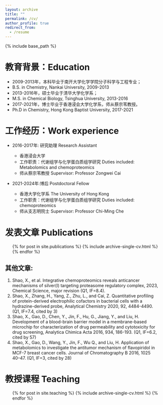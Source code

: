 ```yaml
---
layout: archive
title: ""
permalink: /cv/
author_profile: true
redirect_from:
  - /resume
---
```


{% include base_path %}

教育背景：Education
======
* 2009-2013年，本科毕业于南开大学化学学院分子科学与工程专业；  
* B.S. in Chemistry, Nankai University, 2009-2013
* 2013-2016年，硕士毕业于清华大学化学系；  
* M.S. in Chemical Biology, Tsinghua University, 2013-2016
* 2017-2021年，博士毕业于香港浸会大学化学系，师从蔡宗苇教授。   
* Ph.D in Chemistry, Hong Kong Baptist University, 2017-2021
  
  
工作经历：Work experience 
======
* 2016-2017年: 研究助理 Research Assistant
  * 香港浸会大学
  * 工作职责：代谢组学与化学蛋白质组学研究 Duties included: Metabolomics and chemoproteomics
  * 师从蔡宗苇教授 Supervisor: Professor Zongwei Cai
   
* 2021-2024年:博后 Postdoctoral Fellow  
  * 香港大学化学系 The University of Hong Kong
  * 工作职责：代谢组学与化学蛋白质组学研究 Duties included: chemoproteomics
  * 师从支志明院士 Supervisor: Professor Chi-Ming Che
  
  
发表文章 Publications
======
<ul>{% for post in site.publications %} 
  {% include archive-single-cv.html %}
  {% endfor %}</ul>

## 其他文章: ##
1.	Shao, X., et al. Integrative chemoproteomics reveals anticancer mechanisms of silver(I) targeting proteasome regulatory complex, 2023, Chemical Science, major revision (Q1, IF=8.4).  
2.	Shao, X., Zhang, H., Yang, Z., Zhu, L., and Cai, Z. Quantitative profiling of protein-derived electrophilic cofactors in bacterial cells with a hydrazine-derived probe, Analytical Chemistry 2020, 92, 4484-4490. (Q1, IF=7.4, cited by 3)  
3.	Shao, X., Gao, D., Chen, Y., Jin, F., Hu, G., Jiang, Y., and Liu, H. Development of a blood-brain barrier model in a membrane-based microchip for characterization of drug permeability and cytotoxicity for drug screening, Analytica Chimica Acta 2016, 934, 186-193. (Q1, IF=6.2, cited by 57)  
4.	Shao, X., Gao, D., Wang, Y., Jin, F., Wu Q., and Liu, H. Application of metabolomics to investigate the antitumor mechanism of flavopiridol in MCF-7 breast cancer cells. Journal of Chromatography B 2016, 1025 40–47. (Q1, IF=3, cited by 28)  


教授课程 Teaching
======
  <ul>{% for post in site.teaching %}
    {% include archive-single-cv.html %}
  {% endfor %}</ul>
 
